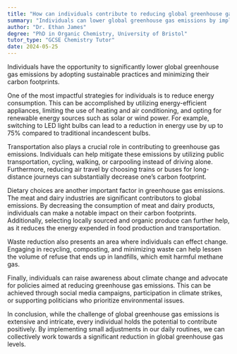 ```yaml
---
title: "How can individuals contribute to reducing global greenhouse gas levels?"
summary: "Individuals can lower global greenhouse gas emissions by implementing sustainable practices and minimizing their carbon footprint."
author: "Dr. Ethan James"
degree: "PhD in Organic Chemistry, University of Bristol"
tutor_type: "GCSE Chemistry Tutor"
date: 2024-05-25
---
```


Individuals have the opportunity to significantly lower global greenhouse gas emissions by adopting sustainable practices and minimizing their carbon footprints.

One of the most impactful strategies for individuals is to reduce energy consumption. This can be accomplished by utilizing energy-efficient appliances, limiting the use of heating and air conditioning, and opting for renewable energy sources such as solar or wind power. For example, switching to LED light bulbs can lead to a reduction in energy use by up to $75\%$ compared to traditional incandescent bulbs.

Transportation also plays a crucial role in contributing to greenhouse gas emissions. Individuals can help mitigate these emissions by utilizing public transportation, cycling, walking, or carpooling instead of driving alone. Furthermore, reducing air travel by choosing trains or buses for long-distance journeys can substantially decrease one’s carbon footprint.

Dietary choices are another important factor in greenhouse gas emissions. The meat and dairy industries are significant contributors to global emissions. By decreasing the consumption of meat and dairy products, individuals can make a notable impact on their carbon footprints. Additionally, selecting locally sourced and organic produce can further help, as it reduces the energy expended in food production and transportation.

Waste reduction also presents an area where individuals can effect change. Engaging in recycling, composting, and minimizing waste can help lessen the volume of refuse that ends up in landfills, which emit harmful methane gas.

Finally, individuals can raise awareness about climate change and advocate for policies aimed at reducing greenhouse gas emissions. This can be achieved through social media campaigns, participation in climate strikes, or supporting politicians who prioritize environmental issues.

In conclusion, while the challenge of global greenhouse gas emissions is extensive and intricate, every individual holds the potential to contribute positively. By implementing small adjustments in our daily routines, we can collectively work towards a significant reduction in global greenhouse gas levels.
    